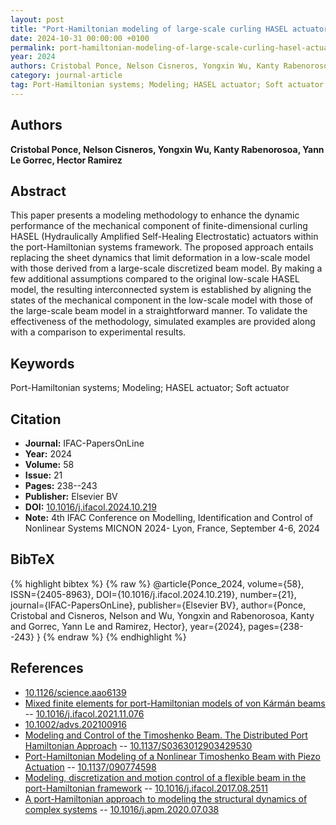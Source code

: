 ```yaml
---
layout: post
title: "Port-Hamiltonian modeling of large-scale curling HASEL actuators"
date: 2024-10-31 00:00:00 +0100
permalink: port-hamiltonian-modeling-of-large-scale-curling-hasel-actuators
year: 2024
authors: Cristobal Ponce, Nelson Cisneros, Yongxin Wu, Kanty Rabenorosoa, Yann Le Gorrec, Hector Ramirez
category: journal-article
tag: Port-Hamiltonian systems; Modeling; HASEL actuator; Soft actuator
---
```

 
## Authors
**Cristobal Ponce, Nelson Cisneros, Yongxin Wu, Kanty Rabenorosoa, Yann Le Gorrec, Hector Ramirez**
 
## Abstract
This paper presents a modeling methodology to enhance the dynamic performance of the mechanical component of finite-dimensional curling HASEL (Hydraulically Amplified Self-Healing Electrostatic) actuators within the port-Hamiltonian systems framework. The proposed approach entails replacing the sheet dynamics that limit deformation in a low-scale model with those derived from a large-scale discretized beam model. By making a few additional assumptions compared to the original low-scale HASEL model, the resulting interconnected system is established by aligning the states of the mechanical component in the low-scale model with those of the large-scale beam model in a straightforward manner. To validate the effectiveness of the methodology, simulated examples are provided along with a comparison to experimental results.
 
## Keywords
Port-Hamiltonian systems; Modeling; HASEL actuator; Soft actuator
 
## Citation
- **Journal:** IFAC-PapersOnLine
- **Year:** 2024
- **Volume:** 58
- **Issue:** 21
- **Pages:** 238--243
- **Publisher:** Elsevier BV
- **DOI:** [10.1016/j.ifacol.2024.10.219](https://doi.org/10.1016/j.ifacol.2024.10.219)
- **Note:** 4th IFAC Conference on Modelling, Identification and Control of Nonlinear Systems MICNON 2024- Lyon, France, September 4-6, 2024
 
## BibTeX
{% highlight bibtex %}
{% raw %}
@article{Ponce_2024,
  volume={58},
  ISSN={2405-8963},
  DOI={10.1016/j.ifacol.2024.10.219},
  number={21},
  journal={IFAC-PapersOnLine},
  publisher={Elsevier BV},
  author={Ponce, Cristobal and Cisneros, Nelson and Wu, Yongxin and Rabenorosoa, Kanty and Gorrec, Yann Le and Ramirez, Hector},
  year={2024},
  pages={238--243}
}
{% endraw %}
{% endhighlight %}
 
## References
- [10.1126/science.aao6139](https://doi.org/10.1126/science.aao6139)
- [Mixed finite elements for port-Hamiltonian models of von Kármán beams](mixed-finite-elements-for-port-hamiltonian-models-of-von-karman-beams) -- [10.1016/j.ifacol.2021.11.076](https://doi.org/10.1016/j.ifacol.2021.11.076)
- [10.1002/advs.202100916](https://doi.org/10.1002/advs.202100916)
- [Modeling and Control of the Timoshenko Beam. The Distributed Port Hamiltonian Approach](modeling-and-control-of-the-timoshenko-beam-the-distributed-port-hamiltonian-approach) -- [10.1137/S0363012903429530](https://doi.org/10.1137/S0363012903429530)
- [Port-Hamiltonian Modeling of a Nonlinear Timoshenko Beam with Piezo Actuation](port-hamiltonian-modeling-of-a-nonlinear-timoshenko-beam-with-piezo-actuation) -- [10.1137/090774598](https://doi.org/10.1137/090774598)
- [Modeling, discretization and motion control of a flexible beam in the port-Hamiltonian framework](modeling-discretization-and-motion-control-of-a-flexible-beam-in-the-port-hamiltonian-framework) -- [10.1016/j.ifacol.2017.08.2511](https://doi.org/10.1016/j.ifacol.2017.08.2511)
- [A port-Hamiltonian approach to modeling the structural dynamics of complex systems](a-port-hamiltonian-approach-to-modeling-the-structural-dynamics-of-complex-systems) -- [10.1016/j.apm.2020.07.038](https://doi.org/10.1016/j.apm.2020.07.038)

